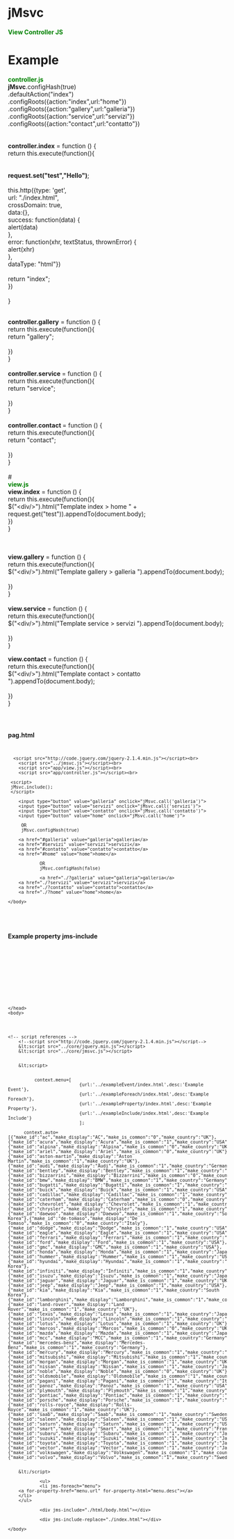 # jMsvc
<b style="color:green">View Controller JS</b>


# Example 
<b style="color:green">controller.js </b><br>
<b>jMsvc</b>.configHash(true) <br>
.defaultAction("index")<br>
.configRoots({action:"index",url:"home"})<br>
.configRoots({action:"gallery",url:"galleria"})<br>
.configRoots({action:"service",url:"servizi"})<br>
.configRoots({action:"contact",url:"contatto"})<br>
<br><br>
<b> controller.index</b> = function () {<br>
  return this.execute(function(){<br>
  <br>
<br>
  <b> request.set("test","Hello")</b>;<br>
   <br>
   this.http({type: 'get',<br>
        url: "./index.html",<br>
        crossDomain: true,<br>
        data:{},<br>
        success: function(data) {<br>
         alert(data)<br>
        },<br>
        error: function(xhr, textStatus, thrownError) {<br>
       alert(xhr)<br>
        },<br>
        dataType: "html"})<br>
        <br>
    return "index";<br>
})<br>
<br>
}<br>

<br>
<b>controller.gallery</b> = function () {<br>
 return this.execute(function(){<br>
    return "gallery";<br>
<br>
})<br>
}<br>
<br>
<b> controller.service </b>= function () {<br>
 return this.execute(function(){<br>
    return "service";<br>
<br>
})<br>
}<br>
<br>
<b> controller.contact </b>= function () {<br>
 return this.execute(function(){<br>
    return "contact";<br>
<br>
})<br>
}<br>
<br>
# <br>
<b style="color:green">view.js</b>
<br>
<b>view.index</b> = function () {<br>
   return this.execute(function(){<br>
  $("&lt;div/&gt;").html("Template index > home " +  request.get("test")).appendTo(document.body); <br>
   })<br>
}<br>
<br>
 <br>

<b>view.gallery</b> = function () {<br>
 return this.execute(function(){
   <br>
   $("&lt;div/&gt;").html("Template gallery > galleria ").appendTo(document.body);<br>
<br>
})<br>
}<br>
<br>
<b>view.service</b> = function () {<br>
 return this.execute(function(){<br>
 $("&lt;div/&gt;").html("Template service > servizi ").appendTo(document.body);<br>
<br>
})<br>
}<br>

<b>view.contact</b> = function () {<br>
 return this.execute(function(){<br>
  $("&lt;div/&gt;").html("Template contact > contatto ").appendTo(document.body);<br>
<br>
})<br>
}<br>
<br>


# 
<b> pag.html</b>
<code>
	<body> 
 
	  <script src="http://code.jquery.com/jquery-2.1.4.min.js"></script><br>
		<script src="../jmsvc.js"></script><br>
		<script src="app/view.js"></script><br>
		<script src="app/controller.js"></script><br>
 
	 <script> 
	 jMsvc.include(); 
	 </script>
		
		<input type="button" value="galleria" onclick="jMsvc.call('galleria')"> 
		<input type="button" value="servizi" onclick="jMsvc.call('servizi')"> 
		<input type="button" value="contatto" onclick="jMsvc.call('contatto')"> 
		<input type="button" value="home" onclick="jMsvc.call('home')">   
		
		 OR  
		 jMsvc.configHash(true) 
		 
		<a href="#galleria" value="galleria">galleria</a> 
		<a href="#servizi" value="servizi">servizi</a> 
		<a href="#contatto" value="contatto">contatto</a> 
		<a href="#home" value="home">home</a> 
		
                OR
                jMsvc.configHash(false)
                
                <a href="./?galleria" value="galleria">galleria</a> 
		<a href="./?servizi" value="servizi">servizi</a> 
		<a href="./?contatto" value="contatto">contatto</a> 
		<a href="./?home" value="home">home</a>  
                
	</body> 
</code>

# 
<b> Example property  jms-include</b>

<code>
<!DOCTYPE html>
<html lang="en">
	<head>
		<meta http-equiv="content-type" content="text/html; charset=UTF-8">
		<meta charset="utf-8">
		<title>Example jMsvc jms-include</title>
		<meta name="viewport" content="width=device-width, initial-scale=1, maximum-scale=1">
		 
	</head>
	<body>

		


	<!-- script references -->
		<!--script src="http://code.jquery.com/jquery-2.1.4.min.js"></script-->
		&lt;script src="../core/jquery.min.js"></script>
		&lt;script src="../core/jmsvc.js"></script>
		 
		
        &lt;script>
            
	
              context.menu=[
                               {url:'../exampleEvent/index.html',desc:'Example Event'},
                               {url:'../exampleForeach/index.html',desc:'Example Foreach'},
                               {url:'../exampleProperty/index.html',desc:'Example Property'},
                               {url:'../exampleInclude/index.html',desc:'Example Include'}
                               ];
					
	      context.auto=[{"make_id":"ac","make_display":"AC","make_is_common":"0","make_country":"UK"},{"make_id":"acura","make_display":"Acura","make_is_common":"1","make_country":"USA"},{"make_id":"alpina","make_display":"Alpina","make_is_common":"0","make_country":"UK"},{"make_id":"ariel","make_display":"Ariel","make_is_common":"0","make_country":"UK"},{"make_id":"aston-martin","make_display":"Aston Martin","make_is_common":"1","make_country":"UK"},{"make_id":"audi","make_display":"Audi","make_is_common":"1","make_country":"Germany"},{"make_id":"bentley","make_display":"Bentley","make_is_common":"1","make_country":"UK"},{"make_id":"bizzarrini","make_display":"Bizzarrini","make_is_common":"0","make_country":"Italy"},{"make_id":"bmw","make_display":"BMW","make_is_common":"1","make_country":"Germany"},{"make_id":"bugatti","make_display":"Bugatti","make_is_common":"1","make_country":"Italy"},{"make_id":"buick","make_display":"Buick","make_is_common":"1","make_country":"USA"},{"make_id":"cadillac","make_display":"Cadillac","make_is_common":"1","make_country":"USA"},{"make_id":"caterham","make_display":"Caterham","make_is_common":"0","make_country":"UK"},{"make_id":"chevrolet","make_display":"Chevrolet","make_is_common":"1","make_country":"USA"},{"make_id":"chrysler","make_display":"Chrysler","make_is_common":"1","make_country":"USA"},{"make_id":"daewoo","make_display":"Daewoo","make_is_common":"1","make_country":"South Korea"},{"make_id":"de-tomaso","make_display":"De Tomaso","make_is_common":"0","make_country":"Italy"},{"make_id":"dodge","make_display":"Dodge","make_is_common":"1","make_country":"USA"},{"make_id":"eagle","make_display":"Eagle","make_is_common":"1","make_country":"USA"},{"make_id":"ferrari","make_display":"Ferrari","make_is_common":"1","make_country":"Italy"},{"make_id":"ford","make_display":"Ford","make_is_common":"1","make_country":"USA"},{"make_id":"gmc","make_display":"GMC","make_is_common":"1","make_country":"USA"},{"make_id":"honda","make_display":"Honda","make_is_common":"1","make_country":"Japan"},{"make_id":"hummer","make_display":"Hummer","make_is_common":"1","make_country":"USA"},{"make_id":"hyundai","make_display":"Hyundai","make_is_common":"1","make_country":"South Korea"},{"make_id":"infiniti","make_display":"Infiniti","make_is_common":"1","make_country":"Japan"},{"make_id":"isuzu","make_display":"Isuzu","make_is_common":"1","make_country":"Japan"},{"make_id":"jaguar","make_display":"Jaguar","make_is_common":"1","make_country":"UK"},{"make_id":"jeep","make_display":"Jeep","make_is_common":"1","make_country":"USA"},{"make_id":"kia","make_display":"Kia","make_is_common":"1","make_country":"South Korea"},{"make_id":"lamborghini","make_display":"Lamborghini","make_is_common":"1","make_country":"Italy"},{"make_id":"land-rover","make_display":"Land Rover","make_is_common":"1","make_country":"UK"},{"make_id":"lexus","make_display":"Lexus","make_is_common":"1","make_country":"Japan"},{"make_id":"lincoln","make_display":"Lincoln","make_is_common":"1","make_country":"USA"},{"make_id":"lotus","make_display":"Lotus","make_is_common":"1","make_country":"UK"},{"make_id":"marcos","make_display":"Marcos","make_is_common":"0","make_country":"UK"},{"make_id":"mazda","make_display":"Mazda","make_is_common":"1","make_country":"Japan"},{"make_id":"mcc","make_display":"MCC","make_is_common":"1","make_country":"Germany"},{"make_id":"mercedes-benz","make_display":"Mercedes-Benz","make_is_common":"1","make_country":"Germany"},{"make_id":"mercury","make_display":"Mercury","make_is_common":"1","make_country":"USA"},{"make_id":"mitsubishi","make_display":"Mitsubishi","make_is_common":"1","make_country":"Japan"},{"make_id":"morgan","make_display":"Morgan","make_is_common":"1","make_country":"UK"},{"make_id":"nissan","make_display":"Nissan","make_is_common":"1","make_country":"Japan"},{"make_id":"noble","make_display":"Noble","make_is_common":"0","make_country":"UK"},{"make_id":"oldsmobile","make_display":"Oldsmobile","make_is_common":"1","make_country":"USA"},{"make_id":"pagani","make_display":"Pagani","make_is_common":"1","make_country":"Italy"},{"make_id":"panoz","make_display":"Panoz","make_is_common":"1","make_country":"USA"},{"make_id":"plymouth","make_display":"Plymouth","make_is_common":"1","make_country":"USA"},{"make_id":"pontiac","make_display":"Pontiac","make_is_common":"1","make_country":"USA"},{"make_id":"porsche","make_display":"Porsche","make_is_common":"1","make_country":"Germany"},{"make_id":"rolls-royce","make_display":"Rolls-Royce","make_is_common":"1","make_country":"UK"},{"make_id":"saab","make_display":"Saab","make_is_common":"1","make_country":"Sweden"},{"make_id":"saleen","make_display":"Saleen","make_is_common":"1","make_country":"USA"},{"make_id":"saturn","make_display":"Saturn","make_is_common":"1","make_country":"USA"},{"make_id":"smart","make_display":"Smart","make_is_common":"1","make_country":"France"},{"make_id":"subaru","make_display":"Subaru","make_is_common":"1","make_country":"Japan"},{"make_id":"suzuki","make_display":"Suzuki","make_is_common":"1","make_country":"Japan"},{"make_id":"toyota","make_display":"Toyota","make_is_common":"1","make_country":"Japan"},{"make_id":"vector","make_display":"Vector","make_is_common":"1","make_country":"Japan"},{"make_id":"volkswagen","make_display":"Volkswagen","make_is_common":"1","make_country":"Germany"},{"make_id":"volvo","make_display":"Volvo","make_is_common":"1","make_country":"Sweden"}];
                          
	
        &lt;/script>
                
                <ul>
                <li jms-foreach="menu">
		<a for-property-href="menu.url" for-property-html="menu.desc"></a>
		</li> 
		</ul>

                <div jms-include="./html/body.html"></div>
                
                <div jms-include-replace="./index.html"></div>
            
	</body>
</html>


</code>



